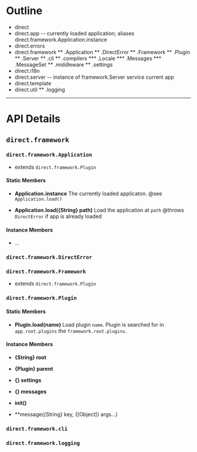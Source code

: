 # Outline

* direct
* direct.app                -- currently loaded application; aliases direct.framework.Application.instance
* direct.errors
* direct.framework
** .Application
** .DirectError
** .Framework
** .Plugin
** .Server
** .cli
** .compilers
*** .Locale
*** .Messages
*** .MessageSet
** .middleware
** .settings
* direct.i18n
* direct.server             -- instance of framework.Server service current app
* direct.template
* direct.util
** .logging

---

# API Details

## `direct.framework`

### `direct.framework.Application`
* extends `direct.framework.Plugin`

#### Static Members
* **Application.instance**
  The currently loaded applicaton.
  @see `Application.load()`
  
* **Application.load({String} path)**
  Load the application at `path`
  @throws `DirectError` if app is already loaded
  
#### Instance Members
* ...

### `direct.framework.DirectError`
### `direct.framework.Framework`
* extends `direct.framework.Plugin`

### `direct.framework.Plugin`
#### Static Members
* **Plugin.load(name)**
  Load plugin `name`. Plugin is searched for in
  `app.root.plugins` the `framework.root.plugins`.

#### Instance Members
* **{String} root**
* **{Plugin} parent**
* **{} settings**
* **{} messages**

* **init()**
* **message({String} key, {[Object]} args...)

### `direct.framework.cli`
### `direct.framework.logging`
